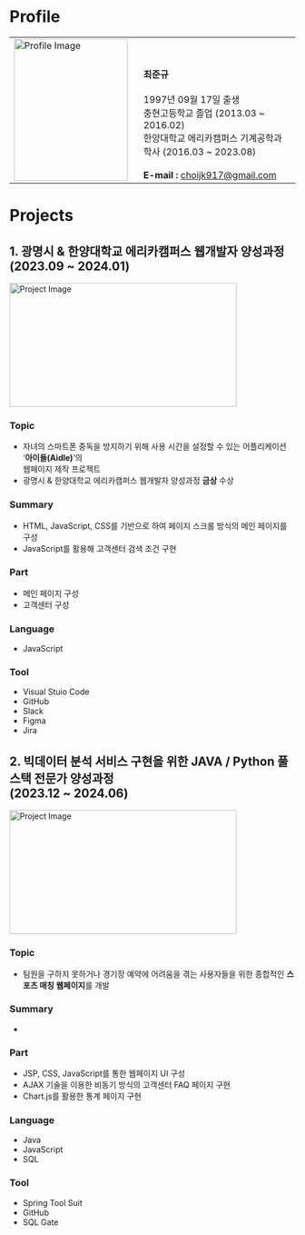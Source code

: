 # Profile

<table style="border: none;">
  <tr style="border: none;">
    <td style="border: none;">
      <img src="https://github.com/choijk917/portfolio/assets/148047944/8ac9c9bf-d6cc-423c-9cfe-e238fda1b435" alt="Profile Image" width="200" height="250">
    </td>
    <td style="border: none; vertical-align: bottom; padding-left: 20px;">
      <strong>최준규</strong><br><br>
      1997년 09월 17일 출생<br>
      충현고등학교 졸업 (2013.03 ~ 2016.02)<br>
      한양대학교 에리카캠퍼스 기계공학과 학사 (2016.03 ~ 2023.08)<br><br>
      <strong>E-mail :</strong> <a href="mailto:choijk917@gmail.com">choijk917@gmail.com</a><br>
      <!--<strong>GitHub :</strong> <a href="https://github.com/choijk917">github.com/choijk917</a><br>-->
    </td>
  </tr>
</table>

# Projects

## 1. 광명시 & 한양대학교 에리카캠퍼스 웹개발자 양성과정<br> (2023.09 ~ 2024.01)

<img src="https://github.com/choijk917/portfolio/assets/148047944/97c1aa44-b48f-45b7-8d1b-7d098c1db1e3" alt="Project Image" width="400" height="218">

### Topic

- 자녀의 스마트폰 중독을 방지하기 위해 사용 시간을 설정할 수 있는 어플리케이션 ‘**아이들(Aidle)**’의<br>
  웹페이지 제작 프로젝트
- 광명시 & 한양대학교 에리카캠퍼스 웹개발자 양성과정 **금상** 수상

### Summary

- HTML, JavaScript, CSS를 기반으로 하여 페이지 스크롤 방식의 메인 페이지를 구성
- JavaScript를 활용해 고객센터 검색 조건 구현

### Part

- 메인 페이지 구성
- 고객센터 구성

### Language

- JavaScript

### Tool

- Visual Stuio Code
- GitHub
- Slack
- Figma
- Jira

## 2. 빅데이터 분석 서비스 구현을 위한 JAVA / Python 풀스택 전문가 양성과정<br> (2023.12 ~ 2024.06)

<img src="https://github.com/choijk917/portfolio/assets/148047944/2ad0ee20-b0dd-4e15-9ca3-f83759be0c14" alt="Project Image" width="400" height="218">

### Topic

- 팀원을 구하지 못하거나 경기장 예약에 어려움을 겪는 사용자들을 위한 종합적인 **스포츠 매칭 웹페이지**를 개발

### Summary

-

### Part

- JSP, CSS, JavaScript를 통한 웹페이지 UI 구성
- AJAX 기술을 이용한 비동기 방식의 고객센터 FAQ 페이지 구현
- Chart.js를 활용한 통계 페이지 구현

### Language

- Java
- JavaScript
- SQL

### Tool

- Spring Tool Suit
- GitHub
- SQL Gate
